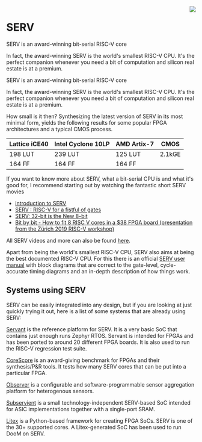 <img align="right" src="https://svg.wavedrom.com/{signal:[{wave:'0.P...'},{wave:'023450',data:'S E R V'}]}"/>

# SERV

SERV is an award-winning bit-serial RISC-V core

In fact, the award-winning SERV is the world's smallest RISC-V CPU. It's the perfect companion whenever you need a bit of computation and silicon real estate is at a premium.

SERV is an award-winning bit-serial RISC-V core

In fact, the award-winning SERV is the world's smallest RISC-V CPU. It's the perfect companion whenever you need a bit of computation and silicon real estate is at a premium.

How small is it then? Synthesizing the latest version of SERV in its most minimal form, yields the following results for some popular FPGA architectures and a typical CMOS process.

| Lattice iCE40 | Intel Cyclone 10LP | AMD Artix-7 | CMOS   |
| ------------- | ------------------ | ----------- | ------ |
| 198 LUT       | 239 LUT            | 125 LUT     | 2.1kGE |
| 164 FF        | 164 FF             | 164 FF      |        |


If you want to know more about SERV, what a bit-serial CPU is and what it's good for, I recommend starting out by watching the fantastic short SERV movies
* [introduction to SERV](https://www.award-winning.me/serv-introduction/)
* [SERV : RISC-V for a fistful of gates](https://www.award-winning.me/serv-for-a-fistful-of-gates/)
* [SERV: 32-bit is the New 8-bit](https://www.award-winning.me/serv-32-bit-is-the-new-8-bit/)
* [Bit by bit - How to fit 8 RISC V cores in a $38 FPGA board (presentation from the Zürich 2019 RISC-V workshop)](https://www.youtube.com/watch?v=xjIxORBRaeQ)

All SERV videos and more can also be found [here](https://www.award-winning.me/videos/).

Apart from being the world's smallest RISC-V CPU, SERV also aims at being the best documented RISC-V CPU. For this there is an official [SERV user manual](https://serv.readthedocs.io/en/latest/#) with block diagrams that are correct to the gate-level, cycle-accurate timing diagrams and an in-depth description of how things work.

## Systems using SERV

SERV can be easily integrated into any design, but if you are looking at just quickly trying it out, here is a list of some systems that are already using SERV:

[Servant](https://serv.readthedocs.io/en/latest/servant.html) is the reference platform for SERV. It is a very basic SoC that contains just enough runs Zephyr RTOS. Servant is intended for FPGAs and has been ported to around 20 different FPGA boards. It is also used to run the RISC-V regression test suite.

[CoreScore](https://corescore.store/) is an award-giving benchmark for FPGAs and their synthesis/P&R tools. It tests how many SERV cores that can be put into a particular FPGA.

[Observer](https://github.com/olofk/observer) is a configurable and software-programmable sensor aggregation platform for heterogenous sensors.

[Subservient](https://github.com/olofk/subservient/) is a small technology-independent SERV-based SoC intended for ASIC implementations together with a single-port SRAM.

[Litex](https://github.com/enjoy-digital/litex) is a Python-based framework for creating FPGA SoCs. SERV is one of the 30+ supported cores. A Litex-generated SoC has been used to run DooM on SERV.
